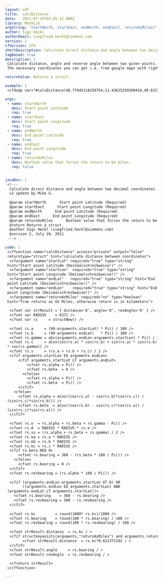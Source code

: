 ```yaml
---
layout: udf
title:  calcDistance
date:   2011-07-29T02:45:12.000Z
library: MathLib
argString: "startNorth, startEast, endNorth, endEast[, returnAsMiles]"
author: Sigi Heckl
authorEmail: siegfried.heckl@siemens.com
version: 2
cfVersion: CF9
shortDescription: Calculate direct distance and angle between two decimal coordinates.
tagBased: true
description: |
 Calculate distance, angle and reverse angle between two given points.
 The necessary coordinates you can get i.e. from google maps with right mouse click and &quot;what's here&quot;

returnValue: Returns a struct.

example: |
 <cfdump var="#calcDistance(48.77945118259754,11.43625259399414,49.631750626493364,11.039199829101562)#">

args:
 - name: startNorth
   desc: Start point Latitude
   req: true
 - name: startEast
   desc: Start point Longitude
   req: true
 - name: endNorth
   desc: End point Latitude
   req: true
 - name: endEast
   desc: End point Longitude
   req: true
 - name: returnAsMiles
   desc: Boolean value that forces the return to be miles.
   req: false


javaDoc: |
 <!---
  Calculate direct distance and angle between two decimal coordinates.
  v2 update by Mike G.
  
  @param startNorth      Start point Latitude (Required)
  @param startEast      Start point Longitude (Required)
  @param endNorth      End point Latitude (Required)
  @param endEast      End point Longitude (Required)
  @param returnAsMiles      Boolean value that forces the return to be miles. (Optional)
  @return Returns a struct. 
  @author Sigi Heckl (siegfried.heckl@siemens.com) 
  @version 2, July 28, 2011 
 --->

code: |
 <cffunction name="calcDistance" access="private" output="false"
 returntype="struct" hint="calculate distance between coordinates">
  <cfargument name="startLat" required="true" type="string"
 hint="Start point Latitude (Dezimalschreibweise!)" />
  <cfargument name="startLon"  required="true" type="string"
 hint="Start point Longitude (Dezimalschreibweise!)" />
  <cfargument name="endLat"   required="true" type="string" hint="End
 point Latitude (Dezimalschreibweise!)" />
  <cfargument name="endLon"    required="true" type="string" hint="End
 point Longitude (Dezimalschreibweise!)" />
  <cfargument name="returnAsMiles" required="no" type="boolean"
 hint="True returns as US Miles, otherwise return is in kilometers">
 
  <cfset var strResult = { distance='0', angle='0', revAngle='0' } />
  <cfset var RADIUS    = 6371 />
  <cfset var rs     = structNew() />
 
  <cfset rs.a     = (90-arguments.startLat) * Pi() / 180 />
  <cfset rs.b     = (90-arguments.endLat)   * Pi() / 180 />
  <cfset rs.gamma = abs(arguments.endLon-arguments.startLon) * Pi() / 180 />
  <cfset rs.c     = aCos(cos(rs.a) * cos(rs.b) + sin(rs.a) * sin(rs.b)
 * cos(rs.gamma)) />
  <cfset rs.s     = (rs.a + rs.b + rs.c) / 2 />
  <cfif arguments.startLon EQ arguments.endLon>
      <cfif arguments.startLat LT arguments.endLat>
          <cfset rs.alpha = Pi() />
          <cfset rs.beta  = 0 />
        <cfelse>
          <cfset rs.alpha = Pi() />
          <cfset rs.beta  = Pi() />
      </cfif>
    <cfelse>
      <cfset rs.alpha = aCos((cos(rs.a) - cos(rs.b)*cos(rs.c)) /
 (sin(rs.c)*sin(rs.b))) />
      <cfset rs.beta  = aCos((cos(rs.b) - cos(rs.c)*cos(rs.a)) /
 (sin(rs.c)*sin(rs.a))) />
  </cfif>
 
  <cfset rs.e  = rs.alpha + rs.beta + rs.gamma - Pi() />
  <cfset rs.A  = RADIUS * RADIUS * rs.e />
  <cfset rs.ss = (rs.alpha + rs.beta + rs.gamma) / 2 />
  <cfset rs.ka = rs.a * RADIUS />
  <cfset rs.kb = rs.b * RADIUS />
  <cfset rs.kc = rs.c * RADIUS />
  <cfif rs.beta NEQ 0>
      <cfset rs.bearing = 360 - (rs.beta * 180 / Pi()) />
    <cfelse>
      <cfset rs.bearing = 0 />
  </cfif>
  <cfset rs.revbearing = (rs.alpha * 180 / Pi()) />
 
  <cfif (arguments.endLon-arguments.startLon GT 0) OR
        ((arguments.endLon EQ arguments.startLon) AND
 (arguments.endLat LT arguments.startLat))>
    <cfset rs.bearing    = 360 - rs.bearing />
    <cfset rs.revbearing = 360 - rs.revbearing />
  </cfif>
 
  <cfset rs.kc         = round(1000* rs.kc)/1000 />
  <cfset rs.bearing    = round(100 * rs.bearing) / 100 />
  <cfset rs.revbearing = round(100 * rs.revbearing) / 100 />
 
  <cfset strResult.distance  = rs.kc / >
  <cfif structkeyexists(arguments,"returnAsMiles") and arguments.returnAsMiles>
        <cfset strResult.distance  = rs.kc*0.621371192 / >
  </cfif>
  <cfset strResult.angle     = rs.bearing / >
  <cfset strResult.revAngle  = rs.revbearing / >
 
  <cfreturn strResult>
 </cffunction>

---
```


